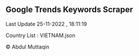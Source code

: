 

## Google Trends Keywords Scraper 
 
Last Update 25-11-2022 , 18:11:19

Country List :
VIETNAM.json



© Abdul Muttaqin 
